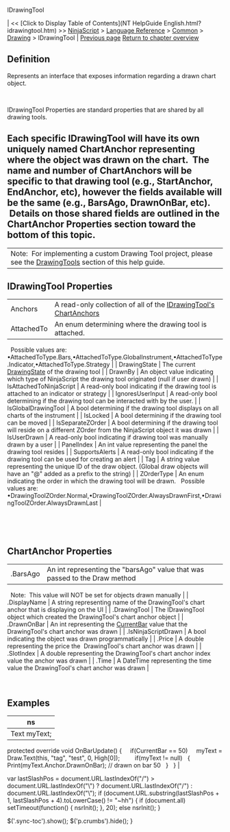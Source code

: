 ﻿










 


IDrawingTool







| &lt;&lt; [Click to Display Table of Contents](NT HelpGuide English.html?idrawingtool.htm) &gt;&gt;
 [NinjaScript](ninjascript.htm) &gt; [Language Reference](language_reference_wip.htm) &gt; [Common](common.htm) &gt; [Drawing](drawing.htm) &gt;
IDrawingTool | [Previous page](drawingtools_drawobjects.htm)
[Return to chapter overview](drawing.htm)










Definition
----------


Represents an interface that exposes information regarding a drawn chart object.


 


IDrawingTool Properties are standard properties that are shared by all drawing tools.  



Each specific IDrawingTool will have its own uniquely named ChartAnchor representing where the object was drawn on the chart.  The name and number of ChartAnchors will be specific to that drawing tool (e.g., StartAnchor, EndAnchor, etc), however the fields available will be the same (e.g., BarsAgo, DrawnOnBar, etc).  Details on those shared fields are outlined in the ChartAnchor Properties section toward the bottom of this topic.
-------------------------------------------------------------------------------------------------------------------------------------------------------------------------------------------------------------------------------------------------------------------------------------------------------------------------------------------------------------------------------------------------------------------------------------------------





|  |
| --- |
| Note:  For implementing a custom Drawing Tool project, please see the [DrawingTools](drawing_tools.htm) section of this help guide. |





IDrawingTool Properties
-----------------------




|  |  |
| --- | --- |
| Anchors | A read-only collection of all of the [IDrawingTool's ChartAnchors](idrawingtool.htm#chartanchor) |
| AttachedTo | An enum determining where the drawing tool is attached.  
 
Possible values are:
•AttachedToType.Bars,•AttachedToType.GlobalInstrument,•AttachedToType.Indicator,•AttachedToType.Strategy |
| DrawingState | The current [DrawingState](drawingstate.htm) of the drawing tool |
| DrawnBy | An object value indicating which type of NinjaScript the drawing tool originated (null if user drawn) |
| IsAttachedToNinjaScript | A read-only bool indicating if the drawing tool is attached to an indicator or strategy |
| IgnoresUserInput | A read-only bool determining if the drawing tool can be interacted with by the user.  |
| IsGlobalDrawingTool | A bool determining if the drawing tool displays on all charts of the instrument |
| IsLocked | A bool determining if the drawing tool can be moved |
| IsSeparateZOrder | A bool determining if the drawing tool will reside on a different ZOrder from the NinjaScript object it was drawn |
| IsUserDrawn | A read-only bool indicating if drawing tool was manually drawn by a user |
| PanelIndex | An int value representing the panel the drawing tool resides |
| SupportsAlerts | A read-only bool indicating if the drawing tool can be used for creating an alert |
| Tag | A string value representing the unique ID of the draw object. (Global draw objects will have an "@" added as a prefix to the string) |
| ZOrderType | An enum indicating the order in which the drawing tool will be drawn. 
 
Possible values are:
•DrawingToolZOrder.Normal,•DrawingToolZOrder.AlwaysDrawnFirst,•DrawingToolZOrder.AlwaysDrawnLast |



 


 


ChartAnchor Properties
----------------------




|  |  |
| --- | --- |
| <chartanchor>.BarsAgo | An int representing the "barsAgo" value that was passed to the Draw method 
 
Note:  This value will NOT be set for objects drawn manually |
| <chartanchor>.DisplayName | A string representing name of the DrawingTool's chart anchor that is displaying on the UI |
| <chartanchor>.DrawingTool | The IDrawingTool object which created the DrawingTool's chart anchor object |
| <chartanchor>.DrawnOnBar | An int representing the [CurrentBar](currentbar.htm) value that the DrawingTool's chart anchor was drawn |
| <chartanchor>.IsNinjaScriptDrawn | A bool indicating the object was drawn programmatically |
| <chartanchor>.Price | A double representing the price the  DrawingTool's chart anchor was drawn |
| <chartanchor>.SlotIndex | A double representing the DrawingTool's chart anchor index value the anchor was drawn |
| <chartanchor>.Time | A DateTime representing the time value the DrawingTool's chart anchor was drawn |



 



Examples
--------




| ns |
| --- |
| Text myText;
protected override void OnBarUpdate()
{   
   if(CurrentBar == 50)
     myText = Draw.Text(this, "tag", "test", 0, High[0]);     
   
   if(myText != null)
   {           
     Print(myText.Anchor.DrawnOnBar); // drawn on bar 50
   }
   
} |






 
 var lastSlashPos = document.URL.lastIndexOf("/") &gt; document.URL.lastIndexOf("\\") ? document.URL.lastIndexOf("/") : document.URL.lastIndexOf("\\");
 if (document.URL.substring(lastSlashPos + 1, lastSlashPos + 4).toLowerCase() != "~hh") {
 if (document.all) setTimeout(function() {
 nsrInit();
 }, 20);
 else nsrInit();
 }
 
 
 $('.sync-toc').show();
 $('p.crumbs').hide();
 }
 
 
 



</chartanchor></chartanchor></chartanchor></chartanchor></chartanchor></chartanchor></chartanchor></chartanchor>